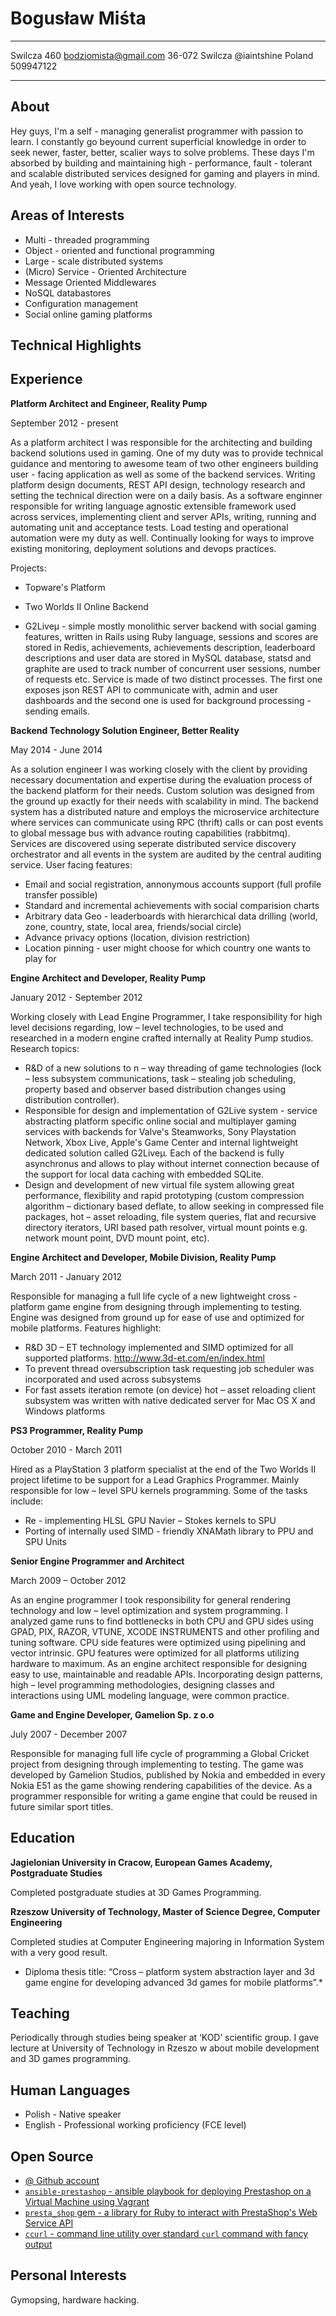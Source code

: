 Bogusław Miśta
==============

-------------------     -------------------------
Swilcza 460                 bodziomista@gmail.com
36-072 Swilcza              @iaintshine
Poland                      509947122
-------------------     -------------------------

About
-----

Hey guys, I'm a self - managing generalist programmer with passion to learn. I constantly go beyound current superficial knowledge in order to seek newer, faster, better, scalier ways to solve problems. These days I'm absorbed by building and maintaining high - performance, fault - tolerant and scalable distributed services designed for gaming and players in mind. And yeah, I love working with open source technology.


Areas of Interests
------------------

* Multi - threaded programming
* Object - oriented and functional programming
* Large - scale distributed systems
* (Micro) Service - Oriented Architecture
* Message Oriented Middlewares
* NoSQL databastores
* Configuration management
* Social online gaming platforms

Technical Highlights
--------------------

Experience
----------

**Platform Architect and Engineer, Reality Pump**

September 2012 - present

As a platform architect I was responsible for the architecting and building backend solutions used in gaming. One of my duty was to provide technical guidance and mentoring to awesome team of two other engineers building user - facing application as well as some of the backend services. Writing platform design documents, REST API design, technology research and setting the technical direction were on a daily basis. As a software enginner responsible for writing language agnostic extensible framework used across services, implementing client and server APIs, writing, running and automating unit and acceptance tests. Load testing and operational automation were my duty as well. Continually looking for ways to improve existing monitoring, deployment solutions and devops practices.

Projects:

* Topware's Platform 

* Two Worlds II Online Backend

* G2Liveμ - simple mostly monolithic server backend with social gaming features, written in Rails using Ruby language, sessions and scores are stored in Redis, achievements, achievements description, leaderboard descriptions and user data are stored in MySQL database, statsd and graphite are used to track number of concurrent user sessions, number of requests etc. Service is made of two distinct processes. The first one exposes json REST API to communicate with, admin and user dashboards and the second one is used for background processing - sending emails.         

**Backend Technology Solution Engineer, Better Reality**

May 2014 - June 2014

As a solution engineer I was working closely with the client by providing necessary documentation and expertise during the evaluation process of the backend platform for their needs. Custom solution was designed from the ground up exactly for their needs with scalability in mind. The backend system has a distributed nature and employs the microservice architecture where services can communicate using RPC (thrift) calls or can post events to global message bus with advance routing capabilities (rabbitmq). Services are discovered using seperate distributed service discovery orchestrator and all events in the system are audited by the central auditing service. User facing features:

* Email and social registration, annonymous accounts support (full profile transfer possible) 
* Standard and incremental achievements with social comparision charts
* Arbitrary data Geo - leaderboards with hierarchical data drilling (world, zone, country, state, local area, friends/social circle)
* Advance privacy options (location, division restriction)
* Location pinning - user might choose for which country one wants to play for        

**Engine Architect and Developer, Reality Pump**

January 2012 - September 2012

Working closely with Lead Engine Programmer, I take responsibility for high level decisions regarding, low – level technologies, to be used and researched in a modern engine crafted internally at Reality Pump studios. Research topics:

* R&D of a new solutions to n – way threading of game technologies (lock – less subsystem communications, task – stealing job scheduling, property based and observer based distribution changes using distribution controller).
* Responsible for design and implementation of G2Live system - service abstracting platform specific online social and multiplayer gaming services with backends for Valve's Steamworks, Sony Playstation Network, Xbox Live, Apple's Game Center and internal lightweight dedicated solution called G2Liveμ. Each of the backend is fully asynchronus and allows to play without internet connection because of the support for local data caching with embedded SQLite.     
* Design and development of new virtual file system allowing great performance, flexibility and rapid prototyping (custom compression algorithm – dictionary based deflate, to allow seeking in compressed file packages, hot – asset reloading, file system queries, flat and recursive directory iterators, URI based path resolver, virtual mount points e.g. network mount point, DVD mount point, etc). 


**Engine Architect and Developer, Mobile Division, Reality Pump**

March 2011 - January 2012

Responsible for managing a full life cycle of a new lightweight cross - platform game engine from designing through implementing to testing. Engine was designed from ground up for ease of use and optimized for mobile platforms. Features highlight:

* R&D 3D – ET technology implemented and SIMD optimized for all supported platforms. http://www.3d-et.com/en/index.html
* To prevent thread oversubscription task requesting job scheduler was incorporated and used across subsystems
* For fast assets iteration remote (on device) hot – asset reloading client subsystem was written with native dedicated server for Mac OS X and Windows platforms


**PS3 Programmer, Reality Pump**

October 2010 - March 2011

Hired as a PlayStation 3 platform specialist at the end of the Two Worlds II project lifetime to be support for a Lead Graphics Programmer. Mainly responsible for low – level SPU kernels programming. Some of the tasks include:

* Re - implementing HLSL GPU Navier – Stokes kernels to SPU
* Porting of internally used SIMD - friendly XNAMath library to PPU and SPU Units

**Senior Engine Programmer and Architect**

March 2009 – October 2012

As an engine programmer I took responsibility for general rendering technology and low – level optimization and system programming. I analyzed game runs to find bottlenecks in both CPU and GPU sides using GPAD, PIX, RAZOR, VTUNE, XCODE INSTRUMENTS and other profiling and tuning software. CPU side features were optimized using pipelining and vector intrinsic. GPU features were optimized for all platforms utilizing hardware to maximum. As an engine architect responsible for designing easy to use, maintainable and readable APIs. Incorporating design patterns, high – level programming methodologies, designing classes and interactions using UML modeling language, were common practice.

**Game and Engine Developer, Gamelion Sp. z o.o**

July 2007 - December 2007

Responsible for managing full life cycle of programming a Global Cricket project from designing through implementing to testing. The game was developed by Gamelion Studios, published by Nokia and embedded in every Nokia E51 as the game showing rendering capabilities of the device. As a programmer responsible for writing a game engine that could be reused in future similar sport titles. 

Education
---------

**Jagielonian University in Cracow, European Games Academy, Postgraduate Studies**

Completed postgraduate studies at 3D Games Programming. 

**Rzeszow University of Technology, Master of Science Degree, Computer Engineering**

Completed studies at Computer Engineering majoring in Information System with a very 
good result. 

* Diploma thesis title: “Cross – platform system abstraction layer and 3d game 
engine for developing advanced 3d games for mobile platforms”.*

Teaching
--------

Periodically through studies being speaker at ‘KOD’ scientific group. I gave 
lecture at University of Technology in Rzeszo w about mobile development 
and 3D games programming. 

Human Languages
---------------

* Polish - Native speaker
* English - Professional working proficiency (FCE level)


Open Source
-----------

* [@ Github account](https://github.com/iaintshine/)
* [`ansible-prestashop` - ansible playbook for deploying Prestashop on a Virtual Machine using Vagrant](https://github.com/iaintshine/ansible-prestashop)
* [`presta_shop` gem - a library for Ruby to interact with PrestaShop's Web Service API](https://github.com/iaintshine/presta_shop)
* [`ccurl` - command line utility over standard `curl` command with fancy output](https://github.com/iaintshine/ccurl)

Personal Interests
------------------

Gymopsing, hardware hacking.




